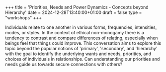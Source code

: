 +++
title = 'Priorities, Needs and Power Dynamics - Concepts beyond Hierarchy'
date = 2024-12-28T13:40:00+01:00
draft = false
type = "workshops"
+++

Individuals relate to one another in various forms, frequencies, intensities, modes, or styles. In the context of ethical non-monogamy there is a tendency to contrast and compare differences of relating, especially when beings feel that things could improve. This conversation aims to explore this topic beyond the popular notions of 'primary', 'secondary', and 'hierarchy' with the goal to identify the underlying wants and needs, priorities, and choices of individuals in relationships. Can understanding our priorities and needs guide us towards secure connections with others?
